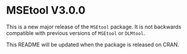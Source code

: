 # MSEtool V3.0.0

This is a new major release of the `MSEtool` package. It is not backwards compatible with previous versions of `MSEtool` or `DLMtool`.

This README will be updated when the package is released on CRAN.

